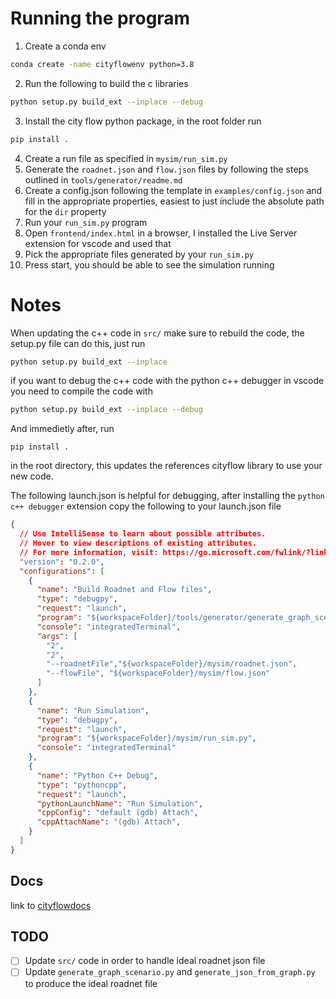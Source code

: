 # Running the program

1. Create a conda env
```bash
conda create -name cityflowenv python=3.8
```
2. Run the following to build the c libraries 
```bash
python setup.py build_ext --inplace --debug
```
3. Install the city flow python package, in the root folder run
```bash
pip install .
```
4. Create a run file as specified in `mysim/run_sim.py`
5. Generate the `roadnet.json` and `flow.json` files by following the steps
outlined in `tools/generator/readme.md`
6. Create a config.json following the template in `examples/config.json` and
fill in the appropriate properties, easiest to just include the absolute path 
for the `dir` property
7. Run your `run_sim.py` program
8. Open `frontend/index.html` in a browser, I installed the Live Server extension
for vscode and used that
9. Pick the appropriate files generated by your `run_sim.py`
10. Press start, you should be able to see the simulation running


# Notes

When updating the c++ code in `src/` make sure to rebuild the code, the 
setup.py file can do this, just run

```bash
python setup.py build_ext --inplace
```

if you want to debug the c++ code with the python c++ debugger in vscode you 
need to compile the code with 

```bash
python setup.py build_ext --inplace --debug
```

And immedietly after, run

```
pip install .
```
in the root directory, this updates the references cityflow library to use your
new code.

The following launch.json is helpful for debugging, after installing the 
`python c++ debugger` extension copy the following to your launch.json file

```json
{
  // Use IntelliSense to learn about possible attributes.
  // Hover to view descriptions of existing attributes.
  // For more information, visit: https://go.microsoft.com/fwlink/?linkid=830387
  "version": "0.2.0",
  "configurations": [
    {
      "name": "Build Roadnet and Flow files",
      "type": "debugpy",
      "request": "launch",
      "program": "${workspaceFolder}/tools/generator/generate_graph_scenario.py",
      "console": "integratedTerminal",
      "args": [
        "2", 
        "2",
        "--roadnetFile","${workspaceFolder}/mysim/roadnet.json", 
        "--flowFile", "${workspaceFolder}/mysim/flow.json"
      ]
    },
    {
      "name": "Run Simulation",
      "type": "debugpy",
      "request": "launch",
      "program": "${workspaceFolder}/mysim/run_sim.py",
      "console": "integratedTerminal"
    },
    {
      "name": "Python C++ Debug",
      "type": "pythoncpp",
      "request": "launch",
      "pythonLaunchName": "Run Simulation",
      "cppConfig": "default (gdb) Attach",
      "cppAttachName": "(gdb) Attach",
    }
  ]
}
```
## Docs

link to [cityflowdocs](https://cityflow.readthedocs.io/en/latest/introduction.html)

## TODO
- [ ] Update `src/` code in order to handle ideal roadnet json file 
- [ ] Update `generate_graph_scenario.py` and `generate_json_from_graph.py` to
produce the ideal roadnet file 